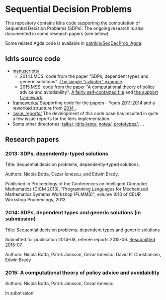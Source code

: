# Sequential Decision Problems

This repository contains Idris code supporting the computation of
Sequential Decision Problems (SDPs). The ongoing research is also
documented in some research papers (see below).

Some related Agda code is available in
[patrikja/SeqDecProb_Agda](https://github.com/patrikja/SeqDecProb_Agda).

## Idris source code

* [manuscripts/](manuscripts/)
    * 2014.LMCS: code from the paper "SDPs, dependent types and generic solutions". [The simple "cylinder" example](manuscripts/2014.LMCS/code/DynamicProgramming/S1206_CylinderExample1.lidr).
    * 2015.MSS: code from the paper "A computational theory of policy advice and avoidability". [A fairly self-contained file](manuscripts/2015.MSS/code/monadic.lidr) and [the support framework](frameworks/14-/).
* [frameworks/](frameworks/)
    Supporting code for the papers - Years [2011-2014](frameworks/11-14/) and a reworked structure from [2014-](frameworks/14-/).
* [issue_reports/](issue_reports/)
    The development of this code base has resulted in quite a few issue reports for the Idris implementation.
* Some other directories: [talks/](talks/), [idris-lang/](idris-lang/), [notes/](notes/), [prototypes/](prototypes/), ...

## Research papers

### 2013: SDPs, dependently-typed solutions

Title: Sequential decision problems, dependently-typed solutions.

Authors: Nicola Botta, Cezar Ionescu, and Edwin Brady.

Published in Proceedings of the Conferences on Intelligent Computer
  Mathematics (CICM 2013), "Programming Languages for Mechanized Mathematics
  Systems Workshop (PLMMS)", volume 1010 of CEUR Workshop Proceedings, 2013

### 2014: SDPs, dependent types and generic solutions (in submission)

Title: Sequential decision problems, dependent types and generic solutions

Submitted for publication 2014-08, referee reports 2015-06. [Resubmitted 2015-07](http://www.cse.chalmers.se/~patrikj/papers/SeqDecProbDepType_LMCS_2015_preprint.pdf).

Authors: Nicola Botta, Patrik Jansson, Cezar Ionescu, David R. Christiansen, Edwin Brady

### 2015: A computational theory of policy advice and avoidability

Authors: Nicola Botta, Patrik Jansson, Cezar Ionescu

In submission.
